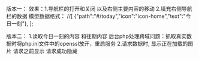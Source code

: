 版本一：
	效果：1.导航栏的打开和关闭 以及右侧主要内容的移动
		  2.填充右侧导航栏的数据
		  模型数据格式：
		  //[
				{"path":"#/today","icon":"icon-home","text":"今日一刻"},
			];

版本二：
	1.读取今日一刻的内容 和往期内容
		后台php处理跨域问题：抓取真实数据时将php.ini文件中的openssl放开，重启服务
	2.请求数据时, 显示正在加载的图片
		请求之前显示
		请求成功隐藏
	
	
